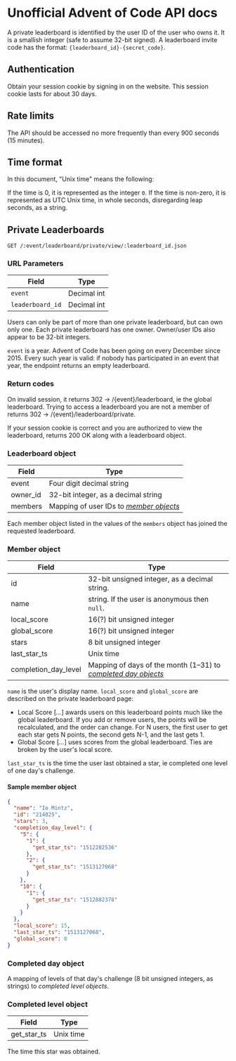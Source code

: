 # Unofficial Advent of Code API docs

A private leaderboard is identified by the user ID of the user who owns it. It is a smallish integer (safe to assume 32-bit signed).
A leaderboard invite code has the format: `{leaderboard_id}-{secret_code}`.

## Authentication

Obtain your session cookie by signing in on the website. This session cookie lasts for about 30 days.

## Rate limits

The API should be accessed no more frequently than every 900 seconds (15 minutes).

## Time format

In this document, "Unix time" means the following:

If the time is 0, it is represented as the integer `0`. If the time is non-zero, it is represented
as UTC Unix time, in whole seconds, disregarding leap seconds, as a string.

## Private Leaderboards

```
GET /:event/leaderboard/private/view/:leaderboard_id.json
```

### URL Parameters

| Field            | Type        |
| ---------------- | ----------- |
| `event`          | Decimal int |
| `leaderboard_id` | Decimal int |

Users can only be part of more than one private leaderboard, but can own only one. Each private leaderboard has one owner.
Owner/user IDs also appear to be 32-bit integers.

`event` is a year. Advent of Code has been going on every December since 2015.
Every such year is valid: if nobody has participated in an event that year, the endpoint returns an empty leaderboard.

### Return codes

On invalid session, it returns 302 → /{event}/leaderboard, ie the global leaderboard.
Trying to access a leaderboard you are not a member of returns 302 → /{event}/leaderboard/private.

If your session cookie is correct and you are authorized to view the leaderboard, returns 200 OK along with
a leaderboard object.

### Leaderboard object

| Field              |  Type                                                     |
| ------------------ | --------------------------------------------------------  |
| event              | Four digit decimal string                                 |
| owner_id           | 32-bit integer, as a decimal string                       |
| members            | Mapping of user IDs to [*member objects*](#member-object) |

Each member object listed in the values of the `members` object has joined the requested leaderboard.

### Member object

| Field                | Type                                                                                    |
| -------------------- | --------------------------------------------------------------------------------------- |
| id                   | 32-bit unsigned integer, as a decimal string.                                           |
| name                 | string. If the user is anonymous then `null`.                                           |
| local_score          | 16(?) bit unsigned integer                                                              |
| global_score         | 16(?) bit unsigned integer                                                              |
| stars                | 8 bit unsigned integer                                                                  |
| last_star_ts         | Unix time                                                                               |
| completion_day_level | Mapping of days of the month (1–31) to [*completed day objects*](#completed-day-object) |

`name` is the user's display name. `local_score` and `global_score` are described on the private leaderboard page:
 
- Local Score [*...*] awards users on this leaderboard points much like the global leaderboard.
  If you add or remove users, the points will be recalculated, and the order can change. 
  For N users, the first user to get each star gets N points, the second gets N-1, and the last gets 1.
- Global Score [*...*] uses scores from the global leaderboard. Ties are broken by the user's local score.

`last_star_ts` is the time the user last obtained a star, ie completed one level of one day's challenge.

#### Sample member object

```json
{
  "name": "Io Mintz",
  "id": "214825",
  "stars": 3,
  "completion_day_level": {
    "5": {
      "1": {
        "get_star_ts": "1512282536"
      },
      "2": {
        "get_star_ts": "1513127068"
      }
    },
    "10": {
      "1": {
        "get_star_ts": "1512882378"
      }
    }
  },
  "local_score": 15,
  "last_star_ts": "1513127068",
  "global_score": 0
}
```

### Completed day object

A mapping of levels of that day's challenge (8 bit unsigned integers, as strings) to *completed level objects*.

### Completed level object

| Field               | Type      |
| ------------------- | --------- |
| get_star_ts         | Unix time |

The time this star was obtained.
